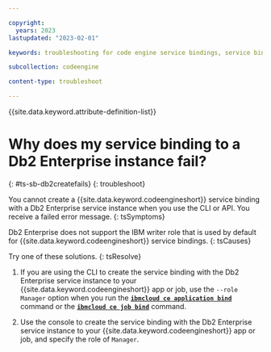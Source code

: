 ```yaml
---

copyright:
  years: 2023
lastupdated: "2023-02-01"

keywords: troubleshooting for code engine service bindings, service bindings, binding, service credentials

subcollection: codeengine

content-type: troubleshoot

---
```


{{site.data.keyword.attribute-definition-list}}

# Why does my service binding to a Db2 Enterprise instance fail?
{: #ts-sb-db2createfails}
{: troubleshoot}

You cannot create a {{site.data.keyword.codeengineshort}} service binding with a Db2 Enterprise service instance when you use the CLI or API. You receive a failed error message.
{: tsSymptoms}

Db2 Enterprise does not support the IBM writer role that is used by default for {{site.data.keyword.codeengineshort}} service bindings.
{: tsCauses}


Try one of these solutions.
{: tsResolve}

1. If you are using the CLI to create the service binding with the Db2 Enterprise service instance to your {{site.data.keyword.codeengineshort}} app or job, use the `--role Manager` option when you run the [**`ibmcloud ce application bind`**](/docs/codeengine?topic=codeengine-cli#cli-application-bind) command or the [**`ibmcloud ce job bind`**](/docs/codeengine?topic=codeengine-cli#cli-job-bind) command.

2. Use the console to create the service binding with the Db2 Enterprise service instance to your {{site.data.keyword.codeengineshort}} app or job, and specify the role of `Manager`. 



